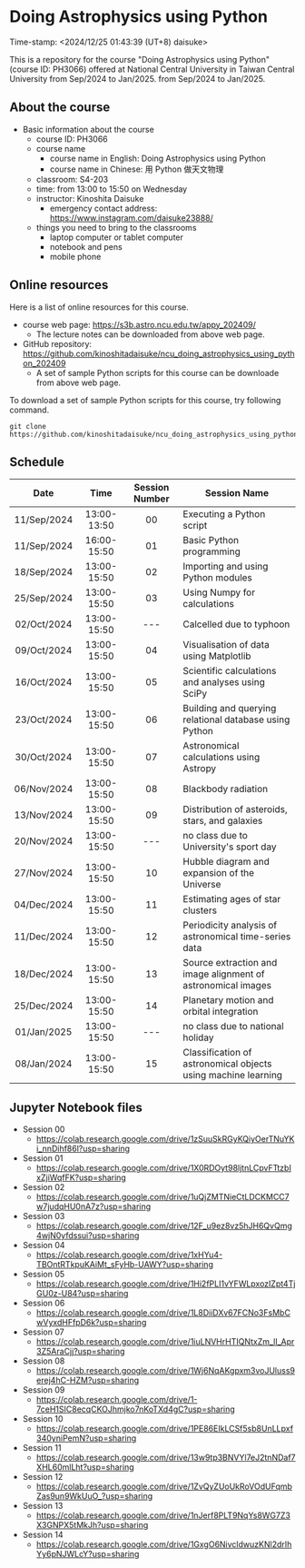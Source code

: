 # Doing Astrophysics using Python

Time-stamp: <2024/12/25 01:43:39 (UT+8) daisuke>

This is a repository for the course "Doing Astrophysics using Python" (course ID: PH3066) offered at National Central University in Taiwan Central University from Sep/2024 to Jan/2025. from Sep/2024 to Jan/2025.

## About the course

- Basic information about the course
  - course ID: PH3066
  - course name
    - course name in English: Doing Astrophysics using Python
    - course name in Chinese: 用 Python 做天文物理
  - classroom: S4-203
  - time: from 13:00 to 15:50 on Wednesday
  - instructor: Kinoshita Daisuke
    - emergency contact address: https://www.instagram.com/daisuke23888/
  - things you need to bring to the classrooms
    - laptop computer or tablet computer
    - notebook and pens
    - mobile phone

## Online resources

Here is a list of online resources for this course.

- course web page: https://s3b.astro.ncu.edu.tw/appy_202409/
  - The lecture notes can be downloaded from above web page.
- GitHub repository: https://github.com/kinoshitadaisuke/ncu_doing_astrophysics_using_python_202409
  - A set of sample Python scripts for this course can be downloade from above web page.

To download a set of sample Python scripts for this course, try following command.

```shell
git clone https://github.com/kinoshitadaisuke/ncu_doing_astrophysics_using_python_202409.git
```

## Schedule

|Date|Time|Session Number|Session Name|
|:---:|:---:|:---:|---|
|11/Sep/2024|13:00-13:50|00|Executing a Python script|
|11/Sep/2024|16:00-15:50|01|Basic Python programming|
|18/Sep/2024|13:00-15:50|02|Importing and using Python modules|
|25/Sep/2024|13:00-15:50|03|Using Numpy for calculations|
|02/Oct/2024|13:00-15:50|---|Calcelled due to typhoon|
|09/Oct/2024|13:00-15:50|04|Visualisation of data using Matplotlib|
|16/Oct/2024|13:00-15:50|05|Scientific calculations and analyses using SciPy|
|23/Oct/2024|13:00-15:50|06|Building and querying relational database using Python|
|30/Oct/2024|13:00-15:50|07|Astronomical calculations using Astropy|
|06/Nov/2024|13:00-15:50|08|Blackbody radiation|
|13/Nov/2024|13:00-15:50|09|Distribution of asteroids, stars, and galaxies|
|20/Nov/2024|13:00-15:50|---|no class due to University's sport day|
|27/Nov/2024|13:00-15:50|10|Hubble diagram and expansion of the Universe|
|04/Dec/2024|13:00-15:50|11|Estimating ages of star clusters|
|11/Dec/2024|13:00-15:50|12|Periodicity analysis of astronomical time-series data|
|18/Dec/2024|13:00-15:50|13|Source extraction and image alignment of astronomical images|
|25/Dec/2024|13:00-15:50|14|Planetary motion and orbital integration|
|01/Jan/2025|13:00-15:50|---|no class due to national holiday|
|08/Jan/2024|13:00-15:50|15|Classification of astronomical objects using machine learning|

## Jupyter Notebook files

- Session 00
  - https://colab.research.google.com/drive/1zSuuSkRGyKQiyOerTNuYKi_nnDihf86l?usp=sharing
- Session 01
  - https://colab.research.google.com/drive/1X0RDOyt98ljtnLCpvFTtzbIxZjiWqfFK?usp=sharing
- Session 02
  - https://colab.research.google.com/drive/1uQjZMTNieCtLDCKMCC7w7judqHU0nA7z?usp=sharing
- Session 03
  - https://colab.research.google.com/drive/12F_u9ez8vz5hJH6QvQmg4wjN0yfdssui?usp=sharing
- Session 04
  - https://colab.research.google.com/drive/1xHYu4-TBOntRTkpuKAiMt_sFyHb-UAWY?usp=sharing
- Session 05
  - https://colab.research.google.com/drive/1Hi2fPLI1vYFWLpxozIZpt4TjGU0z-U84?usp=sharing
- Session 06
  - https://colab.research.google.com/drive/1L8DiiDXv67FCNo3FsMbCwVyxdHFfpD6k?usp=sharing
- Session 07
  - https://colab.research.google.com/drive/1iuLNVHrHTIQNtxZm_lI_Apr3Z5AraCjj?usp=sharing
- Session 08
  - https://colab.research.google.com/drive/1Wj6NqAKgpxm3voJUluss9erej4hC-HZM?usp=sharing
- Session 09
  - https://colab.research.google.com/drive/1-7ceH1SIC8ecqCKOJhmjko7nKoTXd4gC?usp=sharing
- Session 10
  - https://colab.research.google.com/drive/1PE86EIkLCSf5sb8UnLLpxf340yniPemN?usp=sharing
- Session 11
  - https://colab.research.google.com/drive/13w9tp3BNVYl7eJ2tnNDaf7XHL60mlLht?usp=sharing
- Session 12
  - https://colab.research.google.com/drive/1ZvQyZUoUkRoVOdUFqmbZas9un9WkUuO_?usp=sharing
- Session 13
  - https://colab.research.google.com/drive/1nJerf8PLT9NqYs8WG7Z3X3GNPX5tMkJh?usp=sharing
- Session 14
  - https://colab.research.google.com/drive/1GxgO6NivcldwuzKNl2drIhYy6pNJWLcY?usp=sharing
